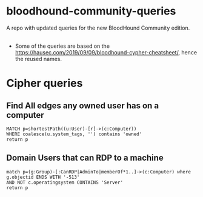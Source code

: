 # bloodhound-community-queries
A repo with updated queries for the new BloodHound Community edition.
<br>
<br>
- Some of the queries are based on the https://hausec.com/2019/09/09/bloodhound-cypher-cheatsheet/, hence the reused names.

# Cipher queries
## Find All edges any owned user has on a computer
```cipher
MATCH p=shortestPath((u:User)-[r]->(c:Computer))
WHERE coalesce(u.system_tags, '') contains 'owned'
return p
```

## Domain Users that can RDP to a machine
```
match p=(g:Group)-[:CanRDP|AdminTo|memberOf*1..]->(c:Computer) where g.objectid ENDS WITH '-513'
AND NOT c.operatingsystem CONTAINS 'Server'
return p
```
